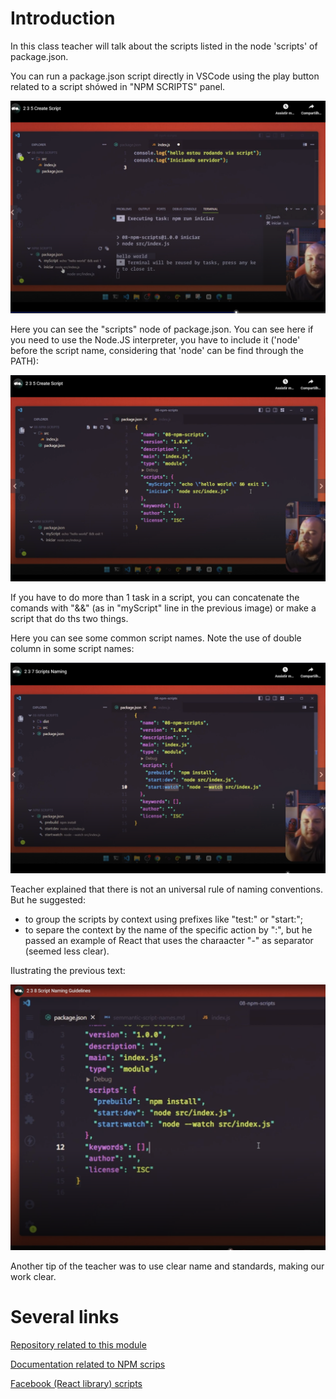 # Introduction

In this class teacher will talk about the scripts listed in the node 'scripts' of package.json.

You can run a package.json script directly in VSCode using the play button related to a script shówed in "NPM SCRIPTS" panel.

![running a package.json script directly in VSCode](images/running-a-npm-script-directly-in-vscode.png)

Here you can see the "scripts" node of package.json. You can see here if you need to use the Node.JS interpreter, you have to include it ('node' before the script name, considering that 'node' can be find through the PATH):

![package.json scripts](images/example-of-package-json-script.png)

If you have to do more than 1 task in a script, you can concatenate the comands with "&&" (as in "myScript" line in the previous image) or make a script that do ths two things.

Here you can see some common script names. Note the use of double column in some script names:

![common scripts](images/common-scripts.png)

Teacher explained that there is not an universal rule of naming conventions. But he suggested:

- to group the scripts by context using prefixes like "test:" or "start:";
- to separe the context by the name of the specific action by ":", but he passed an example of React that uses the charaacter "-" as separator (seemed less clear).

Ilustrating the previous text:

![naming conventions of scripts](images/naming-conventions-of-scripts.png)

Another tip of the teacher was to use clear name and standards, making our work clear.


# Several links

[Repository related to this module](https://github.com/digitalinnovationone/formacao-nodejs/tree/main/08-npm-scripts)

[Documentation related to NPM scrips](https://docs.npmjs.com/cli/v10/using-npm/scripts)

[Facebook (React library) scripts](https://github.com/facebook/react/blob/main/package.json)
